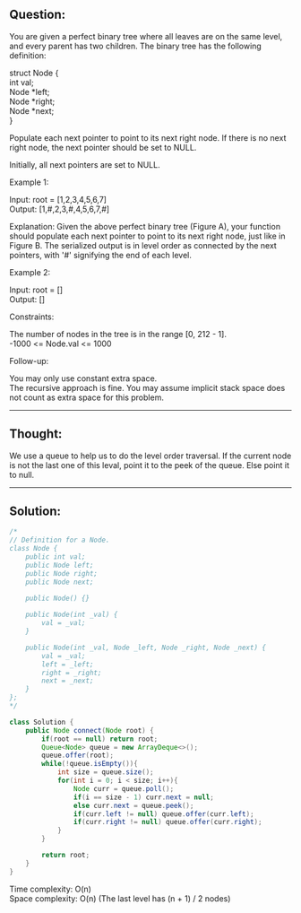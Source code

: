 ## Question:

You are given a perfect binary tree where all leaves are on the same level, and every parent has two children. The binary tree has the following definition:  

struct Node {  
  int val;  
  Node *left;  
  Node *right;  
  Node *next;  
}  

Populate each next pointer to point to its next right node. If there is no next right node, the next pointer should be set to NULL.  

Initially, all next pointers are set to NULL.  

Example 1:  

Input: root = [1,2,3,4,5,6,7]  
Output: [1,#,2,3,#,4,5,6,7,#]  

Explanation: Given the above perfect binary tree (Figure A), your function should populate each next pointer to point to its next right node, just like in Figure B. The serialized output is in level order as connected by the next pointers, with '#' signifying the end of each level.  

Example 2:  

Input: root = []  
Output: []  
 
Constraints:  

The number of nodes in the tree is in the range [0, 212 - 1].  
-1000 <= Node.val <= 1000  

Follow-up:  

You may only use constant extra space.  
The recursive approach is fine. You may assume implicit stack space does not count as extra space for this problem.  

---
## Thought: 
We use a queue to help us to do the level order traversal. If the current node is not the last one of this leval, point it to the 
peek of the queue. Else point it to null.

---
## Solution:
```Java
/*
// Definition for a Node.
class Node {
    public int val;
    public Node left;
    public Node right;
    public Node next;

    public Node() {}
    
    public Node(int _val) {
        val = _val;
    }

    public Node(int _val, Node _left, Node _right, Node _next) {
        val = _val;
        left = _left;
        right = _right;
        next = _next;
    }
};
*/

class Solution {
    public Node connect(Node root) {
        if(root == null) return root;
        Queue<Node> queue = new ArrayDeque<>();
        queue.offer(root);
        while(!queue.isEmpty()){
            int size = queue.size();
            for(int i = 0; i < size; i++){
                Node curr = queue.poll();
                if(i == size - 1) curr.next = null;
                else curr.next = queue.peek();
                if(curr.left != null) queue.offer(curr.left);
                if(curr.right != null) queue.offer(curr.right);
            }
        }

        return root;
    }
}
```
Time complexity: O(n)  
Space complexity: O(n) (The last level has (n + 1) / 2 nodes)
